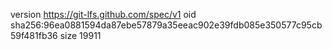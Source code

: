version https://git-lfs.github.com/spec/v1
oid sha256:96ea0881594da87ebe57879a35eeac902e39fdb085e350577c95cb59f481fb36
size 19911
